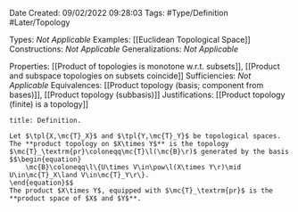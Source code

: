 <div class="topSpace"></div>

Date Created: 09/02/2022 09:28:03
Tags: #Type/Definition #Later/Topology

Types: _Not Applicable_
Examples: [[Euclidean Topological Space]]
Constructions: _Not Applicable_
Generalizations: _Not Applicable_

Properties: [[Product of topologies is monotone w.r.t. subsets]], [[Product and subspace topologies on subsets coincide]]
Sufficiencies: _Not Applicable_
Equivalences: [[Product topology (basis; component from bases)]], [[Product topology (subbasis)]]
Justifications: [[Product topology (finite) is a topology]]

``` ad-Definition
title: Definition.

Let $\tpl{X,\mc{T}_X}$ and $\tpl{Y,\mc{T}_Y}$ be topological spaces. The **product topology on $X\times Y$** is the topology $\mc{T}_\textrm{pr}\coloneqq\mc{T}\l(\mc{B}\r)$ generated by the basis
$$\begin{equation}
    \mc{B}\coloneqq\l\{U\times V\in\pow\l(X\times Y\r)\mid U\in\mc{T}_X\land V\in\mc{T}_Y\r\}.
\end{equation}$$
The product $X\times Y$, equipped with $\mc{T}_\textrm{pr}$ is the **product space of $X$ and $Y$**.

```
